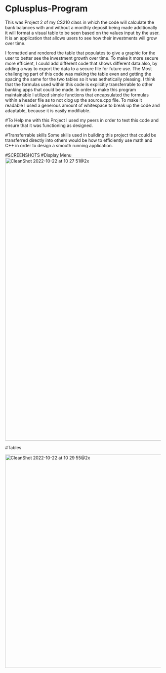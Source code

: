 # Cplusplus-Program

This was Project 2 of my CS210 class in which the code will calculate the bank balances with and without a monthly deposit being made additionally it will format a visual table to be seen based on the values input by the user. It is an application that allows users to see how their investments will grow over time.

I formatted and rendered the table that populates to give a graphic for the user to better see the investment growth over time. 
To make it more secure more efficient, I could add different code that shows different data also, by adding a way to export the data to a secure file for future use. The Most challenging part of this code was making the table even and getting the spacing the same for the two tables so it was aethetically pleasing. I think that the formulas used within this code is explicitly transferrable to other banking apps that could be made. In order to make this program maintainable I utilized simple functions that encapsulated the formulas within a header file as to not clog up the source.cpp file. To make it readable I used a generous amount of whitespace to break up the code and adaptable, because it is easily modifiable.

#To Help me with this Project
I used my peers in order to test this code and ensure that it was functioning as designed. 

#Transferrable skills 
Some skills used in building this project that could be transferred directly into others would be how to efficiently use math and C++ in order to design a smooth running application. 

#SCREENSHOTS 
#Display Menu
<img width="916" alt="CleanShot 2022-10-22 at 10 27 51@2x" src="https://user-images.githubusercontent.com/92835044/197344573-3e62b1d2-371d-4347-be89-0d31b209d98a.png">

#Tables 

<img width="691" alt="CleanShot 2022-10-22 at 10 29 55@2x" src="https://user-images.githubusercontent.com/92835044/197344664-036f0508-f60b-4b84-8ff6-14eb555385cd.png">

